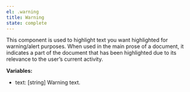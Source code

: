 ```yaml
---
el: .warning
title: Warning
state: complete
---
```

This component is used to highlight text you want highlighted for warning/alert purposes. When used in the main prose of a document, it indicates a part of the document that has been highlighted due to its relevance to the user’s current activity.

__Variables:__
* text: [string] Warning text.
